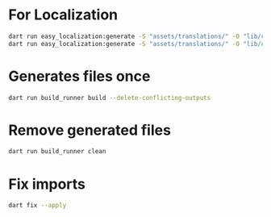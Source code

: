 # For Localization
```bash
dart run easy_localization:generate -S "assets/translations/" -O "lib/core/translations";
dart run easy_localization:generate -S "assets/translations/" -O "lib/core/translations" -o "locale_keys.g.dart" -f keys
```

# Generates files once
```bash
dart run build_runner build --delete-conflicting-outputs
```

# Remove generated files
```bash
dart run build_runner clean
```

# Fix imports
```bash
dart fix --apply 
```